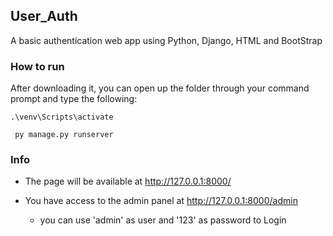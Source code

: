 ## User_Auth

A basic authentication web app using Python, Django, HTML and BootStrap

### How to run
After downloading it, you can open up the folder through your command prompt and type the following:
```
.\venv\Scripts\activate
```
```
 py manage.py runserver
 ```
 
 ### Info
 * The page will be available at http://127.0.0.1:8000/
 
 * You have access to the admin panel at http://127.0.0.1:8000/admin
    *    you can use 'admin' as user and '123' as password to Login
    
 
